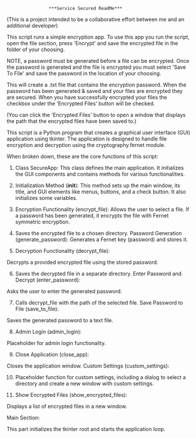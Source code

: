 					***Service Secured ReadMe***

(This is a project intended to be a collaborative effort between me and an additional developer)

This script runs a simple encryption app. To use this app you run the script, 
open the file section, press 'Encrypt' and save the encrypted file in the folder of your choosing.
 
NOTE, a password must be generated before a file can be encrypted. 
Once the password is generated and the file is encrypted you must select 'Save To File' 
and save the password in the location of your choosing. 

This will create a .txt file that contains the encryption password.
When the password has been generated & saved and your files are encrypted they are secured.
When you have successfully encrypted your files the checkbox under the 'Encrypted Files' 
button will be checked. 

(You can click the 'Encrypted Files' button to open a window
that displays the path that the encrypted files have been saved to.) 

This script is a Python program that creates a graphical user interface (GUI) application using tkinter. The application is designed to handle file encryption and decryption using the cryptography.fernet module.

When broken down, these are the core functions of this script:

1. Class SecureApp: This class defines the main application. It initializes the GUI components and contains methods for various functionalities.

2. Initialization Method (__init__): This method sets up the main window, its title, and GUI elements like menus, buttons, and a check button. It also initializes some variables.

3. Encryption Functionality (encrypt_file):
Allows the user to select a file.
If a password has been generated, it encrypts the file with Fernet symmetric encryption.

4. Saves the encrypted file to a chosen directory.
Password Generation (generate_password):
Generates a Fernet key (password) and stores it.

5. Decryption Functionality (decrypt_file):

Decrypts a provided encrypted file using the stored password.

6. Saves the decrypted file in a separate directory.
Enter Password and Decrypt (enter_password):

Asks the user to enter the generated password.

7. Calls decrypt_file with the path of the selected file.
Save Password to File (save_to_file):

Saves the generated password to a text file.

8. Admin Login (admin_login):

Placeholder for admin login functionality.

9. Close Application (close_app):

Closes the application window.
Custom Settings (custom_settings):

10. Placeholder function for custom settings, including a dialog to select a directory and create a new window with custom settings.

11. Show Encrypted Files (show_encrypted_files):

Displays a list of encrypted files in a new window.

Main Section:

This part initializes the tkinter root and starts the application loop.
